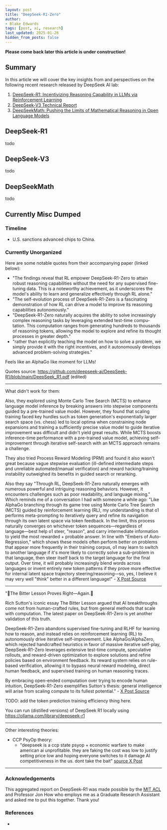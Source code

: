 ```yaml
---
layout: post
title: "DeepSeek-R1-Zero"
author:
- Blake Edwards
tags: [post, ai, research]
last_updated: 2025-01-28
hidden_from_posts: false
---
```


**Please come back later this article is under construction!**

## Summary

In this article we will cover the key insights from and perspectives on the following recent research released by DeepSeek AI lab:
1. [DeepSeek-R1: Incentivizing Reasoning Capability in LLMs via Reinforcement Learning](https://github.com/deepseek-ai/DeepSeek-R1/blob/main/DeepSeek_R1.pdf)
2. [DeepSeek-V3 Technical Report](https://github.com/deepseek-ai/DeepSeek-V3/blob/main/DeepSeek_V3.pdf)
3. [DeepSeekMath: Pushing the Limits of Mathematical Reasoning in Open Language Models](https://arxiv.org/pdf/2402.03300)

## DeepSeek-R1
todo

## DeepSeek-V3
todo

## DeepSeekMath
todo

## Currently Misc Dumped

### Timeline
- U.S. sanctions advanced chips to China.

### Currently Unorganized

Here are some notable quotes from their accompanying paper (linked below):
- "The findings reveal that RL empower DeepSeek-R1-Zero to attain robust reasoning capabilities without the need for any supervised fine-tuning data. This is a noteworthy achievement, as it underscores the model's ability to learn and generalize effectively through RL alone."
- "The self-evolution process of DeepSeek-R1-Zero is a fascinating demonstration of how RL can drive a model to improve its reasoning capabilities autonomously."
- "DeepSeek-R1-Zero naturally acquires the ability to solve increasingly complex reasoning tasks by leveraging extended test-time compu- tation. This computation ranges from generating hundreds to thousands of reasoning tokens, allowing the model to explore and refine its thought processes in greater depth."
- "rather than explicitly teaching the model on how to solve a problem, we simply provide it with the right incentives, and it autonomously develops advanced problem-solving strategies."

Feels like an AlphaGo like moment for LLMs!

Quotes source: https://github.com/deepseek-ai/DeepSeek-R1/blob/main/DeepSeek_R1.pdf (edited) 

---

What didn't work for them:

Also, they explored using Monte Carlo Tree Search (MCTS) to enhance language model inference by breaking answers into stepwise components guided by a pre-trained value model. However, they found that scaling training faced key hurdles such as token generation's exponentially larger search space (vs. chess) led to local optima when constraining node expansions and training a sufficiently precise value model to guide iterative improvement was difficult and didn't yield great results. While MCTS boosts inference-time performance with a pre-trained value model, achieving self-improvement through iterative self-search with an MCTS approach remains a challenge.

They also tried Process Reward Modeling (PRM) and found it also wasn't great because vague stepwise evaluation (ill-defined intermediate steps and unreliable automated/manual verification) and reward hacking/training instability outweighed its benefits in guided search or reranking.

Also they say "Through RL, DeepSeek-R1-Zero naturally emerges with numerous powerful and intriguing reasoning behaviors. However, it encounters challenges such as poor readability, and language mixing." Which reminds me of a conversation I had with someone a while ago:
"Like AlphaGo branching through its game tree using Monte Carlo Tree Search (MCTS) guided by reinforcement learning (RL), my understanding is that o1 performs meta-prompting to iteratively query and refine its navigation through its own latent space via token feedback. In the limit, this process naturally converges on whichever token sequences—regardless of language—best help o1 steer, "reason", and carry intermediate information to yield the most rewarded + probable answer. In line with "Embers of Auto-Regression," which shows these models often perform better on problems that appear more frequently in their training corpus, o1 may learn to switch to another language if it's more likely to correctly solve a sub-problem in that language, then steer itself back to the target language for the final output. Over time, it will probably increasingly blend words across languages or invent entirely new token patterns if they prove more effective for internal latent space trajectory steering/reasoning—so, yes, I believe it may very well "think" better in a different language!" - [X Post Source](https://x.com/humanity_dao/status/1877219387930796159)

---

"🚨The Bitter Lesson Proves Right—Again.🚨

Rich Sutton's iconic essay The Bitter Lesson argued that AI breakthroughs come not from human-crafted rules, but from general methods that scale with computation. The latest paper on DeepSeek-R1-Zero is yet another validation of this truth.

DeepSeek-R1-Zero abandons supervised fine-tuning and RLHF for learning how to reason, and instead relies on reinforcement learning (RL) to autonomously drive iterative self-improvement. Like AlphaGo/AlphaZero, which rejected handcrafted heuristics in favor of massive iterative self-play, DeepSeek-R1-Zero leverages extensive test-time compute, speculative rollouts, and reward-driven optimization to explore solutions and refine policies based on environment feedback. Its reward system relies on rule-based verification, allowing it to bypass neural reward modeling, direct human feedback, and supervised training on human reasoning traces.

By embracing open-ended computation over trying to encode human intuition, DeepSeek-R1-Zero exemplifies Sutton's thesis: general intelligence will arise from scaling compute to its fullest potential." - [X Post Source](https://x.com/humanity_dao/status/1884283455443181636)

TODO: add the token prediction training efficiency thing here.

You can run (distilled versions) of DeepSeek R1 locally using https://ollama.com/library/deepseek-r1

---

Other interesting theories:
- CCP PsyOp theory:
    - "deepseek is a ccp state psyop + economic warfare to make american ai unprofitable. they are faking the cost was low to justify setting price low and hoping everyone switches to it damage AI competitiveness in the us. dont take the bait" [source X Post](https://x.com/nealkhosla/status/1882859736737194183)

---

### Acknowledgements
This aggregated report on DeepSeek-R1 was made possible by the [MIT ACL](https://acl.mit.edu/) and Professor Jon How who employs me as a Graduate Research Assistant and asked me to put this together. Thank you!

### References
- 